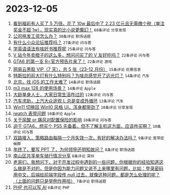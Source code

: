 # 2023-12-05

1. [看到福彩有人买了 5 万倍，花了 10w 最后中了 2.23 亿元且无需缴个税（单注奖金不超 1w），现实真的比小说更魔幻！](https://www.v2ex.com/t/997655) `68条评论` `分享发现`
1. [公司拖发工资怎么办？](https://www.v2ex.com/t/997653) `30条评论` `职场话题`
1. [有什么小众论坛推荐吗？](https://www.v2ex.com/t/997648) `27条评论` `问与答`
1. [学英语语法有啥好书推荐呢](https://www.v2ex.com/t/997650) `25条评论` `问与答`
1. [V 站今年卖橙子的这么多，想问问买了的 V 友好吃吗？](https://www.v2ex.com/t/997666) `22条评论` `问与答`
1. [GTA6 的第一支 R⭐️官方预告片来了！](https://www.v2ex.com/t/997646) `22条评论` `游戏`
1. [网易云黑胶 VIP（7 天），共 5 张（23-12 月份）](https://www.v2ex.com/t/997651) `15条评论` `优惠信息`
1. [特斯拉的前大灯有什么特别吗？为啥总感觉开了远光灯？](https://www.v2ex.com/t/997685) `14条评论` `汽车`
1. [北京，找 iOS 的工作太难了](https://www.v2ex.com/t/997649) `14条评论` `职场话题`
1. [m3 max 128 的使用场景？](https://www.v2ex.com/t/997644) `14条评论` `Apple`
1. [大龄单身人士，大家日常生活咋过的](https://www.v2ex.com/t/997682) `12条评论` `问与答`
1. [汽车求助，上汽大众途观 L 总是变成外循环](https://www.v2ex.com/t/997673) `12条评论` `汽车`
1. [Win11 切换回 Win10 风格 UI，浑身都带劲了](https://www.v2ex.com/t/997686) `10条评论` `分享发现`
1. [iwatch 表带问题](https://www.v2ex.com/t/997664) `10条评论` `Apple`
1. [关于尿酸 or 痛风对配置保险的影响](https://www.v2ex.com/t/997662) `10条评论` `问与答`
1. [迫于 GTA6，想买个 PS5 先备着。但不了解主机这方面，应该咋买啊？](https://www.v2ex.com/t/997657) `10条评论` `问与答`
1. [双路接入，策略路由每隔一个月失效一次，有好的解决办法吗？](https://www.v2ex.com/t/997663) `9条评论` `宽带症候群`
1. [年终了，要写 PPT 了，为何领导还明知故问？](https://www.v2ex.com/t/997652) `8条评论` `职场话题`
1. [南山区共享单车骑行情况分享](https://www.v2ex.com/t/997645) `8条评论` `深圳`
1. [老哥们，我想问下，对于开发过程中遇到的一些问题，你根据你的经验知道这么做是不对的，但是你因为能力问题又说不上来哪里有问题，比如：登录密码用中文，后端给前端字段传 null 过去，就像这种问题，都是怎么处理的呢？（上面的问题只是举例作用哈）](https://www.v2ex.com/t/997678) `7条评论` `职场话题`
1. [PHP 也可以写 AI](https://www.v2ex.com/t/997660) `6条评论` `PHP`
